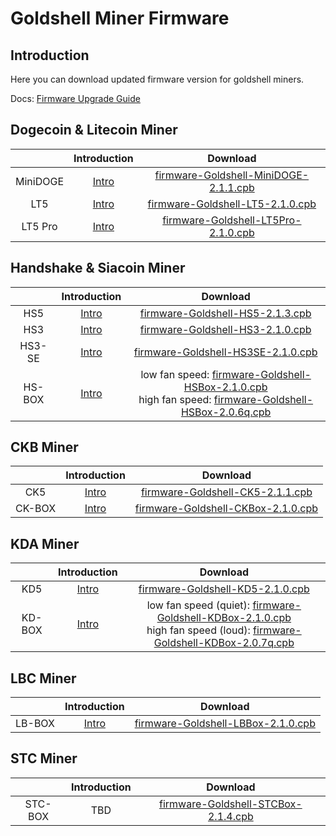 #  Goldshell Miner Firmware 

## Introduction

Here you can download updated firmware version for goldshell miners.


Docs: [Firmware Upgrade Guide](https://www.goldshell.com/2021/02/02/hns%e3%80%81sc-algorithm-switching-tutorial/)


## Dogecoin & Litecoin Miner


|     |  Introduction |  Download | 
|  :----:  | :----: | :----:  |
| MiniDOGE  | [Intro](https://www.goldshell.com/goldshell-mini-doge/ ) |  [firmware-Goldshell-MiniDOGE-2.1.1.cpb](https://raw.githubusercontent.com/goldshellminer/firmware/master/firmware-Goldshell-MiniDOGE-2.1.1.cpb)  | 
| LT5  | [Intro]( https://www.goldshell.com/lt5-doge-ltc-miner/ ) |  [firmware-Goldshell-LT5-2.1.0.cpb](https://raw.githubusercontent.com/goldshellminer/firmware/master/firmware-Goldshell-LT5-2.1.0.cpb)  | 
| LT5 Pro  | [Intro](https://www.goldshell.com/lt5pro-doge-ltc-miner/ ) |  [firmware-Goldshell-LT5Pro-2.1.0.cpb](https://raw.githubusercontent.com/goldshellminer/firmware/master/firmware-Goldshell-LT5Pro-2.1.0.cpb)  | 



## Handshake & Siacoin Miner

|     |  Introduction |  Download | 
|  :----:  | :----: | :----:  |
| HS5  | [Intro](https://www.goldshell.com/hs5-miner/ ) |  [firmware-Goldshell-HS5-2.1.3.cpb](https://raw.githubusercontent.com/goldshellminer/firmware/master/firmware-Goldshell-HS5-2.1.3.cpb)  | 
| HS3  | [Intro](https://www.goldshell.com/hs3-miner-intro/)   |  [firmware-Goldshell-HS3-2.1.0.cpb](https://raw.githubusercontent.com/goldshellminer/firmware/master/firmware-Goldshell-HS3-2.1.0.cpb) | 
| HS3-SE  |  [Intro](https://www.goldshell.com/hs3-se-goldshelle-handshake-miner/)  |  [firmware-Goldshell-HS3SE-2.1.0.cpb](https://raw.githubusercontent.com/goldshellminer/firmware/master/firmware-Goldshell-HS3SE-2.1.0.cpb) | 
| HS-BOX  |  [Intro](https://www.goldshell.com/goldshell-hs-box/)  | low fan speed: [firmware-Goldshell-HSBox-2.1.0.cpb](https://raw.githubusercontent.com/goldshellminer/firmware/master/firmware-Goldshell-HSBox-2.1.0.cpb) <br> high fan speed: [firmware-Goldshell-HSBox-2.0.6q.cpb](https://raw.githubusercontent.com/goldshellminer/firmware/master/firmware-Goldshell-HSBox-2.0.6q.cpb) | 



## CKB Miner

  

|     |  Introduction |  Download | 
|  :----:  | :----: | :----:  |
| CK5  | [Intro](https://www.goldshell.com/ck5-ckb-miner/ ) | [firmware-Goldshell-CK5-2.1.1.cpb](https://raw.githubusercontent.com/goldshellminer/firmware/master/firmware-Goldshell-CK5-2.1.1.cpb) | 
| CK-BOX | [Intro](https://www.goldshell.com/goldshell-ck-box/ ) | [firmware-Goldshell-CKBox-2.1.0.cpb](https://raw.githubusercontent.com/goldshellminer/firmware/master/firmware-Goldshell-CKBox-2.1.0.cpb) | 


## KDA Miner

|     |  Introduction |  Download | 
|  :----:  | :----: | :----:  |
| KD5  | [Intro](https://www.goldshell.com/kd5-kadena-miner/ ) | [firmware-Goldshell-KD5-2.1.0.cpb](https://raw.githubusercontent.com/goldshellminer/firmware/master/firmware-Goldshell-KD5-2.1.0.cpb)| 
| KD-BOX  | [Intro](https://www.goldshell.com/goldshell-kd-box/ ) | low fan speed (quiet): [firmware-Goldshell-KDBox-2.1.0.cpb](https://raw.githubusercontent.com/goldshellminer/firmware/master/firmware-Goldshell-KDBox-2.1.0.cpb) <br> high fan speed (loud): [firmware-Goldshell-KDBox-2.0.7q.cpb](https://raw.githubusercontent.com/goldshellminer/firmware/master/firmware-Goldshell-KDBox-2.0.7q.cpb) |
 
  
## LBC Miner

|     |  Introduction |  Download | 
|  :----:  | :----: | :----:  |
| LB-BOX  | [Intro](https://www.goldshell.com/goldshell-lb-box/) | [firmware-Goldshell-LBBox-2.1.0.cpb](https://raw.githubusercontent.com/goldshellminer/firmware/master/firmware-Goldshell-LBBox-2.1.0.cpb)| 

## STC Miner

|     |  Introduction |  Download | 
|  :----:  | :----: | :----:  |
| STC-BOX  | TBD | [firmware-Goldshell-STCBox-2.1.4.cpb](https://raw.githubusercontent.com/goldshellminer/firmware/master/firmware-Goldshell-STCBox-2.1.4.cpb)| 








